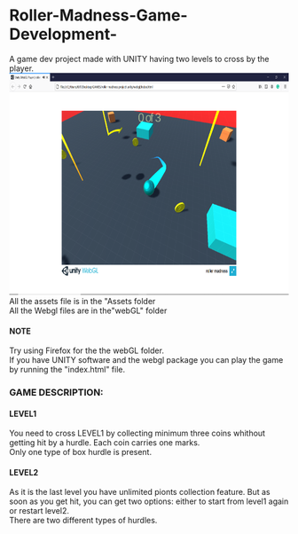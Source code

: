 # Roller-Madness-Game-Development-
A game dev project made with UNITY having two levels to cross by the player.<br/>
<img src="https://github.com/MansiRaj/Roller-Madness-Game-Development-/blob/main/screenshot1.png" width="900" height="400"><br/>
All the assets file is in the "Assets folder<br/>
All the Webgl files are in the"webGL" folder<br/>
#### NOTE 
Try using Firefox for the the webGL folder.<br/>
If you have UNITY software and the webgl package you can play the game by running the "index.html" file.

### GAME DESCRIPTION:
#### LEVEL1
You need to cross LEVEL1 by collecting minimum three coins whithout getting hit by a hurdle. Each coin carries one marks.<br/>
Only one type of box hurdle is present.<br/>

#### LEVEL2
As it is the last level you have unlimited pionts collection feature. But as soon as you get hit, you can get two options: either to start from level1 again or restart level2.<br/>
There are two different types of hurdles.

